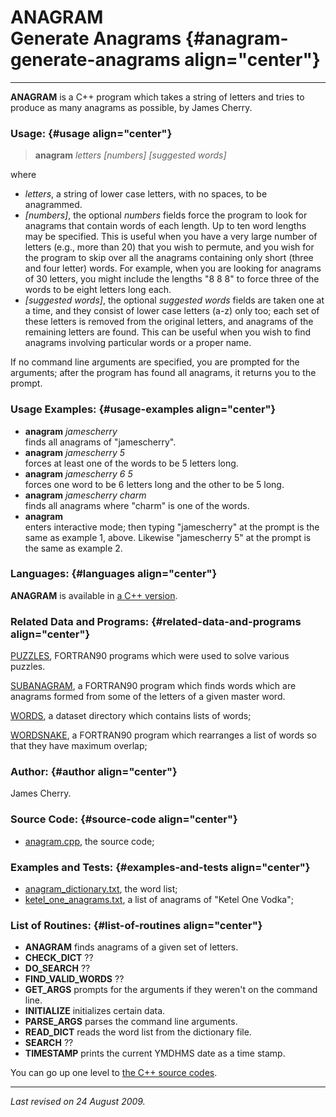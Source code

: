 ANAGRAM\
Generate Anagrams {#anagram-generate-anagrams align="center"}
=================

------------------------------------------------------------------------

**ANAGRAM** is a C++ program which takes a string of letters and tries
to produce as many anagrams as possible, by James Cherry.

### Usage: {#usage align="center"}

> **anagram** *letters* *\[numbers\]* *\[suggested words\]*

where

-   *letters*, a string of lower case letters, with no spaces, to be
    anagrammed.
-   *\[numbers\]*, the optional *numbers* fields force the program to
    look for anagrams that contain words of each length. Up to ten word
    lengths may be specified. This is useful when you have a very large
    number of letters (e.g., more than 20) that you wish to permute, and
    you wish for the program to skip over all the anagrams containing
    only short (three and four letter) words. For example, when you are
    looking for anagrams of 30 letters, you might include the lengths "8
    8 8" to force three of the words to be eight letters long each.
-   *\[suggested words\]*, the optional *suggested words* fields are
    taken one at a time, and they consist of lower case letters (a-z)
    only too; each set of these letters is removed from the original
    letters, and anagrams of the remaining letters are found. This can
    be useful when you wish to find anagrams involving particular words
    or a proper name.

If no command line arguments are specified, you are prompted for the
arguments; after the program has found all anagrams, it returns you to
the prompt.

### Usage Examples: {#usage-examples align="center"}

-   **anagram** *jamescherry*\
    finds all anagrams of "jamescherry".
-   **anagram** *jamescherry 5*\
    forces at least one of the words to be 5 letters long.
-   **anagram** *jamescherry 6 5*\
    forces one word to be 6 letters long and the other to be 5 long.
-   **anagram** *jamescherry charm*\
    finds all anagrams where "charm" is one of the words.
-   **anagram**\
    enters interactive mode; then typing "jamescherry" at the prompt is
    the same as example 1, above. Likewise "jamescherry 5" at the prompt
    is the same as example 2.

### Languages: {#languages align="center"}

**ANAGRAM** is available in [a C++
version](../../cpp_src/anagram/anagram.html).

### Related Data and Programs: {#related-data-and-programs align="center"}

[PUZZLES](../../f_src/puzzles/puzzles.html), FORTRAN90 programs which
were used to solve various puzzles.

[SUBANAGRAM](../../f_src/subanagram/subanagram.html), a FORTRAN90
program which finds words which are anagrams formed from some of the
letters of a given master word.

[WORDS](../../datasets/words/words.html), a dataset directory which
contains lists of words;

[WORDSNAKE](../../f_src/wordsnake/wordsnake.html), a FORTRAN90 program
which rearranges a list of words so that they have maximum overlap;

### Author: {#author align="center"}

James Cherry.

### Source Code: {#source-code align="center"}

-   [anagram.cpp](anagram.cpp), the source code;

### Examples and Tests: {#examples-and-tests align="center"}

-   [anagram\_dictionary.txt](anagram_dictionary.txt), the word list;
-   [ketel\_one\_anagrams.txt](ketel_one_anagrams.txt), a list of
    anagrams of "Ketel One Vodka";

### List of Routines: {#list-of-routines align="center"}

-   **ANAGRAM** finds anagrams of a given set of letters.
-   **CHECK\_DICT** ??
-   **DO\_SEARCH** ??
-   **FIND\_VALID\_WORDS** ??
-   **GET\_ARGS** prompts for the arguments if they weren't on the
    command line.
-   **INITIALIZE** initializes certain data.
-   **PARSE\_ARGS** parses the command line arguments.
-   **READ\_DICT** reads the word list from the dictionary file.
-   **SEARCH** ??
-   **TIMESTAMP** prints the current YMDHMS date as a time stamp.

You can go up one level to [the C++ source codes](../cpp_src.html).

------------------------------------------------------------------------

*Last revised on 24 August 2009.*
